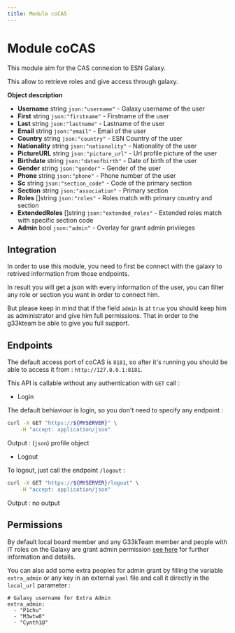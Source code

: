 ```yaml
---
title: Module coCAS
---
```


# Module coCAS

This module aim for the CAS connexion to ESN Galaxy.

This allow to retrieve roles and give access through galaxy.

**Object description**

- **Username**      string      `json:"username"`       - Galaxy username of the user
- **First**         string      `json:"firstname"`      - Firstname of the user
- **Last**          string      `json:"lastname"`       - Lastname of the user
- **Email**         string      `json:"email"`          - Email of the user
- **Country**       string      `json:"country"`        - ESN Country of the user
- **Nationality**   string      `json:"nationality"`    - Nationality of the user
- **PictureURL**    string      `json:"picture_url"`    - Url profile picture of the user
- **Birthdate**     string      `json:"dateofbirth"`    - Date of birth of the user
- **Gender**        string      `json:"gender"`         - Gender of the user
- **Phone**         string      `json:"phone"`          - Phone number of the user
- **Sc**            string      `json:"section_code"`   - Code of the primary section
- **Section**       string      `json:"association"`    - Primary section
- **Roles**         []string    `json:"roles"`          - Roles match with primary country and section
- **ExtendedRoles** []string    `json:"extended_roles"` - Extended roles match with specific section code
- **Admin**         bool        `json:"admin"`          - Overlay for grant admin privileges

## Integration

In order to use this module, you need to first be connect with the galaxy to retrived information from those endpoints.

In result you will get a json with every information of the user, you can filter any role or section you want in order to connect him.

But please keep in mind that if the field `admin` is at `true` you should keep him as administrator and give him full permissions. That in order to the g33kteam be able to give you full support.

## Endpoints

The default access port of coCAS is `8181`, so after it's running you should be able to access it from : `http://127.0.0.1:8181`.

This API is callable without any authentication with `GET` call :

- Login

The default behiaviour is login, so you don't need to specify any endpoint :

```bash
curl -X GET "https://${MYSERVER}" \
    -H "accept: application/json"
```

Output : (`json`) profile object

- Logout

To logout, just call the endpoint `/logout` :

```bash
curl -X GET "https://${MYSERVER}/logout" \
    -H "accept: application/json"
```

Output : no output

## Permissions

By default local board member and any G33kTeam member and people with IT roles on the Galaxy are grant admin permission [see here](https://github.com/ESNFranceG33kTeam/.github/blob/main/cocas/galaxy.yaml) for further information and details.

You can also add some extra peoples for admin grant by filling the variable `extra_admin` or any key in an external `yaml` file and call it directly in the `local_url` parameter :

```
# Galaxy username for Extra Admin
extra_admin:
  - "P1chu"
  - "M3wtw0"
  - "Cynth1@"
```
